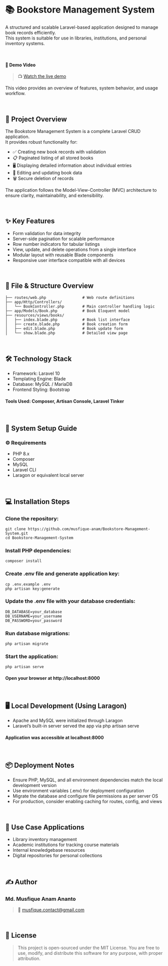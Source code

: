 # 📚 Bookstore Management System

A structured and scalable Laravel-based application designed to manage book records efficiently.  
This system is suitable for use in libraries, institutions, and personal inventory systems.

<br>

#### 🎥 Demo Video  
> 📺 [Watch the live demo](https://your-demo-link.com)

This video provides an overview of features, system behavior, and usage workflow.

<br>

## 🚀 Project Overview

The Bookstore Management System is a complete Laravel CRUD application.  
It provides robust functionality for:


- ✅ Creating new book records with validation  
- 📋 Paginated listing of all stored books  
- 🖥️ Displaying detailed information about individual entries  
- 📝 Editing and updating book data  
- 🗑️ Secure deletion of records  


The application follows the Model-View-Controller (MVC) architecture to ensure clarity, maintainability, and extensibility.

<br>

## ✨ Key Features

- Form validation for data integrity  
- Server-side pagination for scalable performance  
- Row number indicators for tabular listings  
- View, update, and delete operations from a single interface  
- Modular layout with reusable Blade components  
- Responsive user interface compatible with all devices  

<br>

## 📁 File & Structure Overview

```plaintext
├── routes/web.php                # Web route definitions
├── app/Http/Controllers/
│   └── BookController.php        # Main controller handling logic
├── app/Models/Book.php           # Book Eloquent model
├── resources/views/books/
│   ├── index.blade.php           # Book list interface
│   ├── create.blade.php          # Book creation form
│   ├── edit.blade.php            # Book update form
│   └── show.blade.php            # Detailed view page
```

<br>

## 🛠 Technology Stack

- Framework: Laravel 10
- Templating Engine: Blade
- Database: MySQL / MariaDB
- Frontend Styling: Bootstrap

#### Tools Used: Composer, Artisan Console, Laravel Tinker

<br>

## 🔧 System Setup Guide

### ⚙️ Requirements

- PHP 8.x
- Composer
- MySQL
- Laravel CLI
- Laragon or equivalent local server

<br>

## 💻 Installation Steps

### Clone the repository:

```
git clone https://github.com/musfique-anam/Bookstore-Management-System.git
cd Bookstore-Management-System
```

### Install PHP dependencies:
```
composer install
```

### Create .env file and generate application key:
```
cp .env.example .env
php artisan key:generate
```

### Update the .env file with your database credentials:
```
DB_DATABASE=your_database
DB_USERNAME=your_username
DB_PASSWORD=your_password
```

### Run database migrations:
```
php artisan migrate
```

### Start the application:
```
php artisan serve
```

#### Open your browser at http://localhost:8000

<br>

## 🖥️ Local Development (Using Laragon)

- Apache and MySQL were initialized through Laragon
- Laravel’s built-in server served the app via php artisan serve


#### Application was accessible at localhost:8000

<br>

## 📦 Deployment Notes

- Ensure PHP, MySQL, and all environment dependencies match the local development version
- Use environment variables (.env) for deployment configuration
- Migrate the database and configure file permissions as per server OS
- For production, consider enabling caching for routes, config, and views

<br>

## 🎯 Use Case Applications

- Library inventory management
- Academic institutions for tracking course materials
- Internal knowledgebase resources
- Digital repositories for personal collections


<br>

## ✍️ Author

### Md. Musfique Anam Ananto
> 📧 musfique.contact@gmail.com

<br>

## 📜 License
> This project is open-sourced under the MIT License.
You are free to use, modify, and distribute this software for any purpose, with proper attribution.
